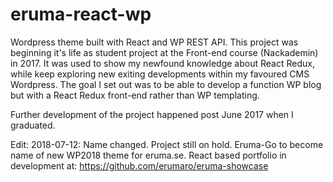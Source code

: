 # eruma-react-wp
Wordpress theme built with React and WP REST API.
This project was beginning it's life as student project at the Front-end course (Nackademin) in 2017.
It was used to show my newfound knowledge about React Redux, while keep exploring new exiting developments within my favoured CMS Wordpress.
The goal I set out was to be able to develop a function WP blog but with a React Redux front-end rather than WP templating.

Further development of the project happened post June 2017 when I graduated.

Edit: 2018-07-12: Name changed. Project still on hold. Eruma-Go to become name of new WP2018 theme for eruma.se.
React based portfolio in development at: https://github.com/erumaro/eruma-showcase
